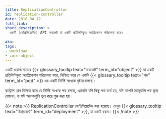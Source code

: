 ```yaml
---
title: ReplicationController
id: replication-controller
date: 2018-04-12
full_link: 
short_description: >
  একটি (ডেপ্রিসিয়েটেড) API অবজেক্ট যা একটি প্রতিলিপিকৃত অ্যাপ্লিকেশন পরিচালনা করে।
  
aka: 
tags:
- workload
- core-object
---
```

 একটি ওয়ার্কলোডের {{< glossary_tooltip text="অবজেক্ট" term_id="object" >}} যা একটি প্রতিলিপিকৃত অ্যাপ্লিকেশন পরিচালনা করে, 
নিশ্চিত করে যে একটি {{< glossary_tooltip text="পড" term_id="pod" >}} এর একটি নির্দিষ্ট সংখ্যক দৃষ্টান্ত চলছে ৷

<!--more-->

কন্ট্রোল প্লেন নিশ্চিত করে যে নির্দিষ্ট সংখ্যক পড চলছে, এমনকি যদি কিছু পড ব্যর্থ হয়,
যদি আপনি ম্যানুয়ালি পড মুছে ফেলেন, বা যদি অনেকগুলি ভুল করে শুরু করা হয়।

{{< note >}}
ReplicationController ডেপ্রিসিয়েটেড করা হয়েছে। দেখুন
{{< glossary_tooltip text="ডিপ্লয়মেন্ট" term_id="deployment" >}}, যা একই রকম।
{{< /note >}}
